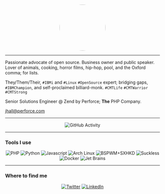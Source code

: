 <div id="header" align="center">
    <img src="https://avatars.githubusercontent.com/u/5510679?v=4" width="150" height="150" style="border-radius: 50%;">
</div>

-----

Passionate advocate of open source. Business owner and public speaker.
Lover of animals, cooking, horror films, hip-hop, pool, and the Oxford
comma; for lists.

They/Them/Their, `#IBMi` and `#Linux` `#OpenSource` expert; bridging gaps, 
`#IBMChampion`, and self-proclaimed billiard-monk. `#CMTLife` `#CMTWarrior` 
`#CMTStrong`

Senior Solutions Engineer @ Zend by Perforce; **The** PHP Company.

jhall@perforce.com

-----

<div align="center">
    <img src="https://github-readme-stats.vercel.app/api?username=jbh&show_icons=true&theme=dark" alt="GitHub Activity">
</div>

-----

### Tools I use

<div align="center">
    <img src="https://img.shields.io/badge/PHP-0b626b?logo=php&logoColor=white&style=for-the-badge" alt="PHP">
    <img src="https://img.shields.io/badge/Python-0b626b?logo=python&logoColor=white&style=for-the-badge" alt="Python">
    <img src="https://img.shields.io/badge/Javascript-0b626b?logo=javascript&logoColor=white&style=for-the-badge" alt="Javascript">
    <img src="https://img.shields.io/badge/Arch%20Linux-0b626b?logo=archlinux&logoColor=white&style=for-the-badge" alt="Arch Linux">
    <img src="https://img.shields.io/badge/BSPWM+SXHKD-0b626b?logo=github&logoColor=white&style=for-the-badge" alt="BSPWM+SXHKD">
    <img src="https://img.shields.io/badge/Suckless%20Tools-0b626b?logo=suckless&logoColor=white&style=for-the-badge" alt="Suckless">
    <img src="https://img.shields.io/badge/Docker-0b626b?logo=docker&logoColor=white&style=for-the-badge" alt="Docker">
    <img src="https://img.shields.io/badge/Jet%20Brains-0b626b?logo=jetbrains&logoColor=white&style=for-the-badge" alt="Jet Brains">
</div>

<!-- ### Recent blog posts
 BLOG-POST-LIST:START
- [example](link)
BLOG-POST-LIST:END -->

-----

### Where to find me

<div align="center">
    <a href="https://twitter.com/tweetjbh"><img src="https://img.shields.io/badge/Twitter-0b626b?logo=twitter&logoColor=white&style=for-the-badge" alt="Twitter"></a>
    <a href="https://www.linkedin.com/in/jbhall"><img src="https://img.shields.io/badge/LinkedIn-0b626b?logo=linkedin&logoColor=white&style=for-the-badge" alt="LinkedIn"></a>
</div>
